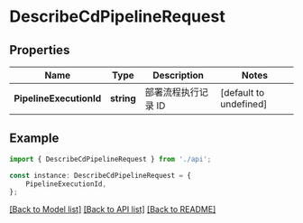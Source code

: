 # DescribeCdPipelineRequest


## Properties

Name | Type | Description | Notes
------------ | ------------- | ------------- | -------------
**PipelineExecutionId** | **string** | 部署流程执行记录 ID | [default to undefined]

## Example

```typescript
import { DescribeCdPipelineRequest } from './api';

const instance: DescribeCdPipelineRequest = {
    PipelineExecutionId,
};
```

[[Back to Model list]](../README.md#documentation-for-models) [[Back to API list]](../README.md#documentation-for-api-endpoints) [[Back to README]](../README.md)
